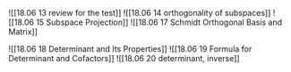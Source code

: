 ![[18.06 13 review for the test]]
![[18.06 14 orthogonality of subspaces]]
![[18.06 15 Subspace Projection]]
![[18.06 17 Schmidt Orthogonal Basis and Matrix]]

![[18.06 18 Determinant and Its Properties]]
![[18.06 19 Formula for Determinant and Cofactors]]
![[18.06 20 determinant, inverse]]